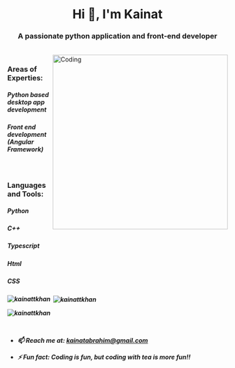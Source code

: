 

<h1 align="center">Hi 👋, I'm Kainat</h1>
<h3 align="center">A passionate python application and front-end developer</h3><br>

<img align="right" alt="Coding" width="400" src="https://miro.medium.com/max/1400/1*qdAW1TjCN57h1lbuuzvchg.gif">

<h3 align="left"><b>Areas of Experties:<b></h3>
<h5>Python based desktop app development<h5>
<h5>Front end development (Angular Framework) <h5>        

<p align="left">
</p><br>

<h3 align="left"><b>Languages and Tools:<b></h3>
  <h5> Python <h5>
  <h5> C++ <h5>
  <h5> Typescript <h5>
  <h5> Html <h5>
  <h5> CSS <h5>

<p><img align="left" src="https://github-readme-stats.vercel.app/api/top-langs?username=kainattkhan&show_icons=true&locale=en&layout=compact" alt="kainattkhan" /></p>

<p>&nbsp;<img align="center" src="https://github-readme-stats.vercel.app/api?username=kainattkhan&show_icons=true&locale=en" alt="kainattkhan" /></p>

<p><img align="center" src="https://github-readme-streak-stats.herokuapp.com/?user=kainattkhan&" alt="kainattkhan" /></p><br>


- 📫 Reach me at: **kainatabrahim@gmail.com**

- ⚡ Fun fact: **Coding is fun, but coding with tea is more fun!!**
